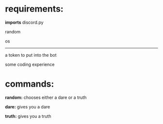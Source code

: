 # requirements:

**imports**
discord.py 

random

os

-----

a token to put into the bot 


some coding experience 


# commands:

**random:**
chooses either a dare or a truth 


**dare:**
gives you a dare


**truth:**
gives you a truth
